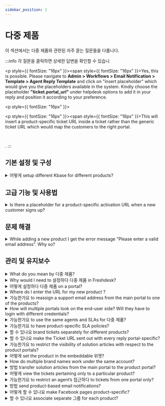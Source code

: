 ```yaml
---
sidebar_position: 1
---
```


# 다중 제품

이 섹션에서는 다중 제품와 관련된 자주 묻는 질문들을 다룹니다.

:::info
각 질문을 클릭하면 상세한 답변을 확인할 수 있습니<div dir="ltr"><p style={{ fontSize: "16px" }}><span style={{ fontSize: "16px" }}>Yes, this is possible. Please navigate to <strong>Admin &gt; Workflows &gt; Email Notification &gt; Template &gt; Agent Reply Template</strong> and click on "insert placeholder" which would give you the placeholders available in the system. Kindly choose the placeholder <strong>"ticket.portal_url"</strong> under helpdesk options to add it in your reply and position it according to your preference.</span></p><p style={{ fontSize: "16px" }}><br /></p><p style={{ fontSize: "16px" }}><span style={{ fontSize: "16px" }}>This will insert a product-specific ticket URL inside a ticket rather than the generic ticket URL which would map the customers to the right portal.</span></p><p><br /></p></div>.
:::


## 기본 설정 및 구성

<details>
<summary>어떻게 setup different Kbase for different products?</summary>

<p><span style={{ fontSize: "16px" }}>You could configure the Solution Articles such that each product has a different KBase. This could be set up under <strong dir="ltr">Admin &gt; Channels &gt; </strong><strong dir="ltr">Portals &gt; </strong>Select the <strong>Product Porta</strong><strong>l--&gt;</strong>Under <strong>Portal Categories</strong>, select the respective <strong>Solution Category</strong> to be displayed for that product portal.</span></p>

</details>


## 고급 기능 및 사용법

<details>
<summary>Is there a placeholder for a product-specific activation URL when a new customer signs up?</summary>

<div dir="ltr"><p style={{ fontSize: "16px" }}><span style={{ fontSize: "16px" }}>The default placeholder `{{activation_url}}` under <strong dir="ltr">Admin -&gt; Workflows -&gt; Email notification -&gt; Requester notifications -&gt; User activation</strong> will automatically send a URL based on the product without any prior configuration. </span></p><p><br /></p></div>

</details>


## 문제 해결

<details>
<summary>While adding a new product I get the error message "Please enter a valid email address". Why so?</summary>

<p><span style={{ fontSize: "16px" }}>For each portal on your account, you would have one dedicated primary email address associated with it. The main portal will have a similar primary support email and the product portal will have it's own distinct primary email address. </span></p><p><br /></p><p><span style={{ fontSize: "16px" }}>Existing emails cannot be used while creating a new product. You would have to add a new/unique email address and associated it with the New Product which is being created.</span></p>

</details>


## 관리 및 유지보수

<details>
<summary>What do you mean by 다중 제품?</summary>

<p><span style={{ fontSize: "16px" }}>Freshdesk lets you support multiple products by creating dedicated portals for each product. Any ticket created from these multiple product portals would come into one central helpdesk and agents could work on these tickets from a single location. If your organisation has various products, this would be the best option for you. </span></p><p><span style={{ fontSize: "16px" }}><span style={{ fontSize: "16px" }}><br /></span></span></p><p><span style={{ fontSize: "16px" }}><span style={{ fontSize: "16px" }}>To get a detailed overview click this <a href="https://support.freshdesk.com/support/solutions/articles/37638-supporting-multiple-products-with-freshdesk">link</a>.</span></span></p><p><br /></p>

</details>

<details>
<summary>Why would I need to 설정하다 다중 제품 in Freshdesk?</summary>

<div dir="ltr"><p ><span id="docs-internal-guid-b1c4785f-6249-7b45-bc6d-3987e7ebc8c3"><span style={{ fontSize: "16px" }}><span style={{ fontSize: "16px" }}>Multiple products let you set up separate support portals for each of your products, giving each of them a separate platform and a unique URL. </span></span></span></p><p ><br /></p><p ><span><span style={{ fontSize: "16px" }}><span style={{ fontSize: "16px" }}>Also, you'll gain the ability to restrict solution and forum categories specific to products without additional account charges. When you have different services or products for which you need independent support portals, they all could be integrated within the same account using this feature. </span></span></span></p></div>

</details>

<details>
<summary>어떻게 설정하다 다중 제품 on a portal?</summary>

<div dir="ltr"><p style={{ fontSize: "16px" }}><span style={{ fontSize: "16px" }}>The Multiple Products feature is available from the Estate Plan onwards in Freshdesk.</span></p><p style={{ fontSize: "16px" }}><span style={{ fontSize: "16px" }}><br /></span></p><p style={{ fontSize: "16px" }}><span style={{ fontSize: "16px" }}><span style={{ fontSize: "16px" }}>To set up a new product, please navigate to <strong dir="ltr">Admin &gt; Support Operar &gt; Multiple Products </strong>and then c</span><span style={{ fontSize: "16px" }}>lick on New Product. Enter the details related to the product and a new email address for this product is mandatory. </span></span></p><p style={{ fontSize: "16px" }}><span style={{ fontSize: "16px" }}><br /></span></p><p style={{ fontSize: "16px" }}><span id="docs-internal-guid-b1c4785f-6264-3cd9-1831-0987d1527f6d"><span style={{ fontSize: "16px" }}>Configure separate support emails for each product. They can be automatically queued in a specific group by filling in the details requested under 'Product Support Email'</span><span style={{ fontSize: "16px" }}>.</span></span><span style={{ fontSize: "16px" }}><br /></span></p><p style={{ fontSize: "16px" }}><span style={{ fontSize: "16px" }}><br /></span></p><p style={{ fontSize: "16px" }}><span style={{ fontSize: "16px" }}><a href="https://support.freshdesk.com/support/solutions/articles/37638-supporting-multiple-products-with-freshdesk" target="_blank">This article</a> provides <span style={{ fontSize: "16px" }}>additional information on this process.</span></span></p><p><br /></p></div>

</details>

<details>
<summary>Where do I enter the URL for my new product ?</summary>

<p><span style={{ fontSize: "16px" }}>Under <strong dir="ltr">Admin &gt; Channels &gt; Portals &gt; Edit(corresponding to the portal name)</strong>, you would have the option to provide the Portal URL. Here, you could provide a vanity URL like <strong>help.yourcompany.com</strong> (help is the subdomain) and associate it with your Product portal.</span></p><p><span style={{ fontSize: "16px" }}><span style={{ fontSize: "16px" }}><br /></span></span></p><p><span style={{ fontSize: "16px" }}><span style={{ fontSize: "16px" }}>Before using this field please ensure that you have created a CNAME record in your DNS Zone file to point <strong>help.yourcompany.com</strong> to yourcompany.freshdesk.com(your Freshdesk Account URL). Once this is done, you would be able to access the newly created Product Portal using the specified Portal URL.</span></span></p><p><span style={{ fontSize: "16px" }}><span style={{ fontSize: "16px" }}><br /></span></span></p><p><span style={{ fontSize: "16px" }}><span style={{ fontSize: "16px" }}><br /></span></span></p><p><br /></p>

</details>

<details>
<summary>가능한가요 to re­assign a support email address from the main portal to one of the products?</summary>

<div dir="ltr"><p><span style={{ fontSize: "16px" }}>Yes, please navigate to <strong dir="ltr">Admin &gt; Channels &gt; Email</strong>. Here, you could see the list of support email addresses that could be associated with the products added in <strong dir="ltr">Admin &gt; Support Operations &gt; Multiple products. </strong></span></p><p><br /></p><p><br /></p><p><span style={{ fontSize: "16px" }}>Kindly click on edit next to the support address and choose the product under "Link this support email with a product." Note that this product should already be added to the helpdesk. </span></p><p><br /></p><p><br /></p><p><span style={{ fontSize: "16px" }}><br /></span></p></div>

</details>

<details>
<summary>How will multiple portals look on the end-user side? Will they have to login with different credentials?</summary>

<div dir="ltr"><p style={{ fontSize: "16px" }}><span style={{ fontSize: "16px" }}>Multiple portals will look like two different websites from the customers' point of view. </span></p><p style={{ fontSize: "16px" }}><br /></p><p style={{ fontSize: "16px" }}><span style={{ fontSize: "16px" }}>Once a customer is signed up on a portal, he/she can use the same credentials to log into the other portal as well, depending on how the URLs are exposed. You would be able to determine the portal access by changing the user permissions in Admin -&gt; Portals -&gt; settings. </span></p><p style={{ fontSize: "16px" }}><br /></p><p style={{ fontSize: "16px" }}><span style={{ fontSize: "16px" }}> Please navigate to <strong dir="ltr">Admin &gt; Workflows &gt; Email Notifications &gt; Requester Notifications &gt; click on insert placeholder </strong>and include the placeholder for product-specific URL. This would allow customers to navigate to the support of the appropriate product. </span></p><p><br /></p></div>

</details>

<details>
<summary>가능한가요 to use the same agents and SLAs for 다중 제품?</summary>

<div dir="ltr"><p><span style={{ fontSize: "16px" }}><span id="docs-internal-guid-b1c4785f-628d-2411-5278-186690ac8242"><span style={{ fontSize: "16px" }}>Yes, agents can be provided with access to view different products, and SLAs can be shared between different products as well.</span></span><br /></span></p><p><span><span style={{ fontSize: "16px" }}><br /></span></span></p><p><font color="#000000"><span ><span style={{ fontSize: "16px" }}>Please navigate to <strong dir="ltr">Admin &gt; Workflows &gt; SLA policies &gt; click on new policy</strong> and choose "Apply this SLA to" where you could add products for which the SLA is applied.</span></span></font></p></div>

</details>

<details>
<summary>가능한가요 to have product-specific SLA policies?</summary>

<div dir="ltr"><p><font color="#000000"><span ><span style={{ fontSize: "16px" }}>Please navigate to <strong>A</strong><strong dir="ltr">dmin &gt; Workflows &gt; SLA Policies &gt; click on Edit</strong> next to a new <strong>SLA policy. </strong></span></span></font></p><p><br /></p><p><br /></p><p><font color="#000000"><span ><span style={{ fontSize: "16px" }}>Inside this page, you would find the option called '<strong>Apply this to</strong>' that you could use to associate the policy to any of the products you have created. Kindly note that this option would not be available for the "Default SLA policy."</span></span></font></p><p><br /></p></div>

</details>

<details>
<summary>할 수 있나요 brand tickets separately for different products?</summary>

<p><span style={{ fontSize: "16px" }}>While creating multiple products, you could set a distinct branding for tickets created through emails. You could have this done by setting up a dedicated support email addresses for each Product. </span></p><p><br /></p><p><span style={{ fontSize: "16px" }}>When you create a new product(under <strong dir="ltr">Admin &gt; Support Operations &gt; Multiple Products &gt; New Product</strong>), you would be asked to provide a separate support email address for that portal. This would be the primary support email address for that product portal and emails sent to this email would get created as tickets and would be updated with the corresponding Product. By default, replies to customers would also be sent through this dedicated email address.</span></p>

</details>

<details>
<summary>할 수 있나요 make the Ticket URL sent out with every reply portal-specific?</summary>

<div dir="ltr"><p style={{ fontSize: "16px" }}><span style={{ fontSize: "16px" }}>Yes, this is possible. Please navigate to <strong>A</strong><strong dir="ltr">dmin &gt; Workflows &gt; Email Notification &gt; Template &gt; Agent Reply Template </strong>and click on "insert placeholder which would give you the placeholders available in the system. Kindly choose the placeholder<strong> "</strong><strong>``ticket.portal_url`” under helpdesk options</strong> to add it in your reply and position it according to your preference.</span></p><p style={{ fontSize: "16px" }}><br /></p><p style={{ fontSize: "16px" }}><span style={{ fontSize: "16px" }}>This will insert a product-specific ticket URL inside a ticket rather than the generic ticket URL which would map the customers to the right portal. </span></p><p><br /></p></div>

</details>

<details>
<summary>가능한가요 to restrict the visibility of solution articles with respect to the product portals?</summary>

<div dir="ltr"><p style={{ fontSize: "16px" }}><span style={{ fontSize: "16px" }}>The visibility of solution articles can be set by entering the necessary solution articles in the "Solutions" tab under the Portal categories of the respective portal. Please navigate to <strong dir="ltr">Admin ­&gt; Channels &gt; Portals &gt; Corresponding portal name </strong>and add these articles in its solutions tab. </span></p><p style={{ fontSize: "16px" }}><br /></p><p style={{ fontSize: "16px" }}><span style={{ fontSize: "16px" }}>If you have articles common to more than one or two portals, kindly click on edit in the category to choose the portals the category must be visible in. </span></p><p style={{ fontSize: "16px" }}><br /></p><p style={{ fontSize: "16px" }}><span style={{ fontSize: "16px" }}>Further, visibility could be set to logged-in users or all users within the folder where it could be changed according to your requirement. Another alternative is to set user permission for the solutions in <strong dir="ltr">Admin -&gt; Channels -&gt; Portals -&gt; settings -&gt; User Permissions -&gt; who can view the solution articles. </strong></span></p><p><br /></p></div>

</details>

<details>
<summary>어떻게 set the product in the embeddable 위젯?</summary>

<p><span style={{ fontSize: "16px" }}>You would be able to set-up feedback widgets that are dedicated to specific product portal. You will be able to have this done by making modifications to the widget code that you add. The product URL would have to be changed in the respective product in the "src" field of the widget code.</span></p><p><br /></p>

</details>

<details>
<summary>How do multiple brand names work under the same account?</summary>

<div dir="ltr"><p style={{ fontSize: "16px" }}><span style={{ fontSize: "16px" }}>Once multiple products are set up under a single account mycompany.com pointing to (companyname.freshdesk.com), the different products could be identified by a vanity URL.</span></p><p style={{ fontSize: "16px" }}><span style={{ fontSize: "16px" }}><br /></span></p><p style={{ fontSize: "16px" }}><span dir="ltr" style={{ fontSize: "16px" }}>This vanity URL should point to the product's Freshdesk URL; i.e. if product1.companyname.com and product2.company.com are vanity URLs of the portal, then <a href="https://support.freshdesk.com/en/support/solutions/articles/37590" rel="noopener noreferrer" target="_blank">point the CNAME</a> to companyname.freshdesk.com.</span></p><p style={{ fontSize: "16px" }}><span style={{ fontSize: "16px" }}><br /></span></p><p style={{ fontSize: "16px" }}><span dir="ltr" style={{ fontSize: "16px" }}>This will ensure that you have multiple brands from a customer's perspective, but all under the same Freshdesk account from an agent's point of view which increases the overall productivity.&nbsp;</span></p></div>

</details>

<details>
<summary>방법 transfer solution articles from the main portal to the product portal?</summary>

<div dir="ltr"><p style={{ fontSize: "16px" }}><font color="#000000"><span style={{ fontSize: "16px" }}>Please navigate to <strong>solutions </strong>tab of the portal and click on the category which needs to be visible in the product portal as well. Once you are on that page with the category and the list of folders please click on the "pen and paper" icon next to the heading which allows you to edit the category. </span></font></p><p style={{ fontSize: "16px" }}><br /></p><p style={{ fontSize: "16px" }}><span style={{ fontSize: "16px" }}>Kindly choose the product portal in <strong>"visible in portal" </strong>option. <font color="#000000"><span ></span></font><font color="#000000" size="3"><span >This will ensure that the articles under this category will only be visible on the associated product portal.</span></font></span></p><p style={{ fontSize: "16px" }}><span style={{ fontSize: "16px" }}><font color="#000000" size="3"><span ></span></font></span></p><p style={{ fontSize: "16px" }}><span style={{ fontSize: "16px" }}><font color="#000000" size="3"><span ></span></font></span></p><p style={{ fontSize: "16px" }}><span style={{ fontSize: "16px" }}><font color="#000000" size="3"><span ></span></font></span></p><p style={{ fontSize: "16px" }}><span style={{ fontSize: "16px" }}><font color="#000000" size="3"><span ></span></font></span></p><p style={{ fontSize: "16px" }}><span style={{ fontSize: "16px" }}><br /></span></p><p style={{ fontSize: "16px" }}><span style={{ fontSize: "16px" }}><br /></span></p><p style={{ fontSize: "16px" }}><br /></p></div>

</details>

<details>
<summary>어떻게 view the tickets pertaining only to a particular product?</summary>

<div dir="ltr"><p ><span style={{ fontSize: "16px" }}>Please navigate to the <strong>"Tickets" </strong>tab on the global header next to the dashboard where you could see all the tickets in your view or a list of tickets depending on the filters chosen. </span></p><p ><br /></p><p ><span style={{ fontSize: "16px" }}>You could remove all the other filters and choose the "Product" name alone using the <strong>Product </strong>field. If you have access to view all tickets, you will be able to view all tickets for that particular product, under this view. Kindly make sure you have <strong>global</strong> access (in agent profile) to view all tickets. </span></p></div>

</details>

<details>
<summary>가능한가요 to restrict an agent’s 접근하다 to tickets from one portal only?</summary>

<div dir="ltr"><p style={{ fontSize: "16px" }}><span style={{ fontSize: "16px" }}>The scope of an agent can be based on the groups in the portal. Please navigate to <strong dir="ltr">Admin -&gt; Team -&gt; Agents -&gt; click on edit </strong>to associate groups within the profile. </span></p><p style={{ fontSize: "16px" }}><span style={{ fontSize: "16px" }}><br /></span></p><p style={{ fontSize: "16px" }}><span style={{ fontSize: "16px" }}>This group could be routed to a product under <strong dir="ltr">Admin­­ -&gt; Support Operations -&gt; Multiple Products­­ -&gt; Edit the product­­ -&gt; Assign to Group</strong> and agents who specifically need to access this product could be added to that Group under <strong dir="ltr">Admin -­­&gt; Team -&gt; Groups</strong>. They are the ones with group access on the portal. This would restrict them to a particular product portal. </span></p></div>

</details>

<details>
<summary>방법 send product-based email notifications?</summary>

<div><p dir="ltr" style={{ fontSize: "16px" }}><span dir="ltr" style={{ fontSize: "16px" }}>With the</span><span style={{ fontSize: "16px" }}><span style={{ fontSize: "16px" }}>&nbsp;Multiple Products</span><span style={{ fontSize: "16px" }}>&nbsp;feature available in&nbsp;</span><span style={{ fontSize: "16px" }}>Freshdesk,&nbsp;</span><span style={{ fontSize: "16px" }}>you can create several products, depending on your plan type. If you have set up your Freshdesk account to support multiple products, you must include proper branding in all your outgoing messages.&nbsp;</span><span style={{ fontSize: "16px" }}>&nbsp;</span></span></p><p style={{ fontSize: "16px" }}><span style={{ fontSize: "16px" }}><br /></span></p><p dir="ltr" style={{ fontSize: "16px" }}><span style={{ fontSize: "16px" }}><span dir="ltr" style={{ fontSize: "16px" }}>Here are the two stages in setting up product-based email notifications in Freshdesk.</span></span></p><ol style={{ fontSize: "16px" }}><li dir="ltr" style={{ fontSize: "16px" }}><span style={{ fontSize: "16px" }}><span dir="ltr" style={{ fontSize: "16px" }}><a dir="ltr" href="#Disable-default-email-notifications" style={{ fontSize: "16px" }}>Disable default email notifications</a><a href="#Use-product-specific-placeholders-in-automation-rules" dir="ltr" style={{ fontSize: "16px" }}></a></span></span></li><li dir="ltr" style={{ fontSize: "16px" }}><span style={{ fontSize: "16px" }}><a dir="ltr" href="#Use-product-specific-placeholders-in-automation-rules" style={{ fontSize: "16px" }}><span style={{ fontSize: "16px" }}>Use product-specific placeholders in automation rules</span></a><a href="https://docs.google.com/document/d/15hi58ihFIICB9-paFY1pHhlQG1t2xqkO_5P8zUNdeXE/edit#heading=h.mgjnmdxaiyf7" style={{ fontSize: "16px" }}></a><br /></span></li></ol><p style={{ fontSize: "16px" }}><span style={{ fontSize: "16px" }}><br /></span></p><h4 dir="ltr" style={{ fontSize: "16px" }}><span style={{ fontSize: "16px" }}><span style={{ fontSize: "16px" }}><strong style={{ fontSize: "16px" }}>Disable default email notifications</strong></span></span></h4><p dir="ltr" style={{ fontSize: "16px" }}><span style={{ fontSize: "16px" }}><span style={{ fontSize: "16px" }}>Disabling the default email notifications is imperative as they are&nbsp;</span><span style={{ fontSize: "16px" }}>generic</span><span style={{ fontSize: "16px" }}>&nbsp;and not entirely product-specific. As an&nbsp;</span><span style={{ fontSize: "16px" }}>administrator</span><span style={{ fontSize: "16px" }}>&nbsp;of your Freshdesk account, you can disable them by following the steps below.&nbsp;</span></span></p><ol style={{ fontSize: "16px" }}><li dir="ltr" style={{ fontSize: "16px" }}><p dir="ltr" style={{ fontSize: "16px" }}><span style={{ fontSize: "16px" }}><span style={{ fontSize: "16px" }}>Navigate to&nbsp;</span><span style={{ fontSize: "16px" }}>Admin</span><span style={{ fontSize: "16px" }}>&nbsp;from the menu. Select&nbsp;</span><span style={{ fontSize: "16px" }}>Workflows</span><span style={{ fontSize: "16px" }}>&nbsp;and click on&nbsp;</span><span style={{ fontSize: "16px" }}>Email Notifications</span><span style={{ fontSize: "16px" }}>.</span></span></p></li><li dir="ltr" style={{ fontSize: "16px" }}><p dir="ltr" style={{ fontSize: "16px" }}><span style={{ fontSize: "16px" }}><span style={{ fontSize: "16px" }}>Click on the&nbsp;</span><span style={{ fontSize: "16px" }}>active green toggle button</span><span style={{ fontSize: "16px" }}>&nbsp;next to the email notification to disable them.</span></span></p><p><br /></p><img src="#" style={{ fontSize: "16px" }} class="fr-fil fr-dib fr-bordered fr-shadow" alt="Disable default email notification." /><p></p></li></ol><p style={{ fontSize: "16px" }}><span style={{ fontSize: "16px" }}><br /></span></p><h4 dir="ltr" style={{ fontSize: "16px" }}><span style={{ fontSize: "16px" }}><span style={{ fontSize: "16px" }}><strong style={{ fontSize: "16px" }}>Use product-specific placeholders in automation rules</strong></span></span></h4><p dir="ltr" style={{ fontSize: "16px" }}><span style={{ fontSize: "16px" }}><span style={{ fontSize: "16px" }}>Use the automation rules on&nbsp;</span><span style={{ fontSize: "16px" }}>ticket creation</span><span style={{ fontSize: "16px" }}>&nbsp;and&nbsp;</span><span style={{ fontSize: "16px" }}>ticket updates</span><span style={{ fontSize: "16px" }}>&nbsp;to send product-specific email notifications for new tickets and replies.</span></span></p><p dir="ltr" style={{ fontSize: "16px" }}><span style={{ fontSize: "16px" }}><span style={{ fontSize: "16px" }}>Make sure to perform the following three key changes while creating the automation rules to customize email updates.</span></span></p><ol style={{ fontSize: "16px" }}><li dir="ltr" style={{ fontSize: "16px" }}><p dir="ltr" style={{ fontSize: "16px" }}><span style={{ fontSize: "16px" }}><span style={{ fontSize: "16px" }}>Choose&nbsp;</span><span style={{ fontSize: "16px" }}>Condition</span><span style={{ fontSize: "16px" }}>&nbsp;as '</span><span style={{ fontSize: "16px" }}>Product is</span><span style={{ fontSize: "16px" }}>.'&nbsp;</span></span></p></li><li dir="ltr" style={{ fontSize: "16px" }}><p dir="ltr" style={{ fontSize: "16px" }}><span style={{ fontSize: "16px" }}><span style={{ fontSize: "16px" }}>Action</span><span style={{ fontSize: "16px" }}>&nbsp;as send '</span><span style={{ fontSize: "16px" }}>Email to Requester</span><span style={{ fontSize: "16px" }}>'.</span></span></p></li><li dir="ltr" style={{ fontSize: "16px" }}><p dir="ltr" style={{ fontSize: "16px" }}><span style={{ fontSize: "16px" }}><span style={{ fontSize: "16px" }}>Make use of&nbsp;</span><span style={{ fontSize: "16px" }}>product-specific placeholders</span><span style={{ fontSize: "16px" }}>&nbsp;under the&nbsp;</span><span style={{ fontSize: "16px" }}>Action</span><span dir="ltr" style={{ fontSize: "16px" }}>&nbsp;section.</span></span></p><p><br /></p><img src="#" style={{ fontSize: "16px" }} class="fr-fil fr-dib fr-bordered fr-shadow" alt="Key changes for setting up product-specific automation rules." /><br /><p></p></li></ol></div>

</details>

<details>
<summary>어떻게 할 수 있나요 make Facebook pages product-specific?</summary>

<div dir="ltr"><p><span id="docs-internal-guid-b1c4785f-62f5-cfc9-b7de-bc2b8ff09c48"><span style={{ fontSize: "16px" }}><span style={{ fontSize: "16px" }}>Please navigate to <strong dir="ltr">Admin -&gt; Channels ­-&gt; Facebook -&gt; click on Edit corresponding to a particular page. </strong>Once there, you would be able to edit the page and choose a product in <strong>"link to Product."</strong></span></span></span></p><p><br /></p><p><span style={{ fontSize: "16px" }}>Kindly note that one Facebook page could be linked to one product only. </span></p><p><br /></p></div>

</details>

<details>
<summary>할 수 있나요 associate separate 그룹 for each product?</summary>

<p dir="ltr">Yes, you can allocate a unique group for each product in the portal. While creating a portal under <strong>Admin&gt; Support Operations &gt; Multiple products</strong>, there is an option to choose an email address and a group for that particular product as shown in the image below :</p><p><br /></p><p><img src="#" class="fr-fic fr-dib fr-bordered" style={{ fontSize: "16px" }} /></p>

</details>

